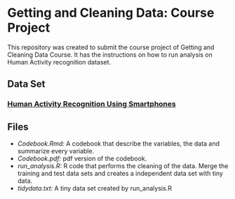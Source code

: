 # Getting and Cleaning Data: Course Project

This repository was created to submit the course project of Getting and Cleaning Data Course. It has the instructions on how to run analysis on Human Activity recognition dataset.

## Data Set
### [Human Activity Recognition Using Smartphones](http://archive.ics.uci.edu/ml/datasets/Human+Activity+Recognition+Using+Smartphones)

## Files
- *Codebook.Rmd:* A codebook that describe the variables, the data and summarize every variable.
- *Codebook.pdf:* pdf version of the codebook.
- *run_analysis.R:* R code that performs the cleaning of the data. Merge the training and test data sets and creates a independent data set with tiny data.
- *tidydata.txt:* A tiny data set created by run_analysis.R
